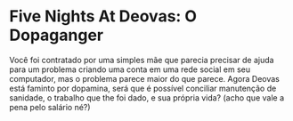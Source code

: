# Five Nights At Deovas: O Dopaganger

Você foi contratado por uma simples mãe que parecia precisar de ajuda para um problema criando uma conta em uma rede social em seu computador, mas o problema parece maior do que parece. Agora Deovas está faminto por dopamina, será que é possível conciliar manutenção de sanidade, o trabalho que the foi dado, e sua própria vida?
(acho que vale a pena pelo salário né?)
